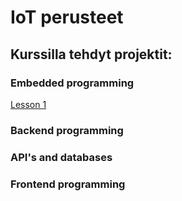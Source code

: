 # IoT perusteet

## Kurssilla tehdyt projektit:

### Embedded programming
[Lesson 1](https://github.com/matiasnurminen/IoT_perusteet/tree/main/Lesson_1)
### Backend programming
### API's and databases
### Frontend programming
